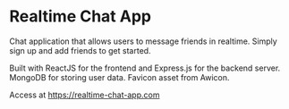 # Realtime Chat App

Chat application that allows users to message friends in realtime. Simply sign up and add friends to get started.

Built with ReactJS for the frontend and Express.js for the backend server. MongoDB for storing user data. Favicon asset from Awicon.

Access at https://realtime-chat-app.com